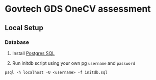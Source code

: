 # Govtech GDS OneCV assessment

## Local Setup
### Database
1. Install [Postgres SQL](https://www.postgresql.org/download/)

2. Run initdb script using your own pg `username` and `password`
```
psql -h localhost -U <username> -f initdb.sql
```